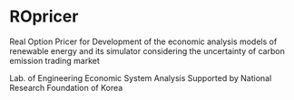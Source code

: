 # ROpricer
Real Option Pricer for Development of the economic analysis models of renewable energy and its simulator considering the uncertainty of carbon emission trading market 

Lab. of Engineering Economic System Analysis
Supported by National Research Foundation of Korea
